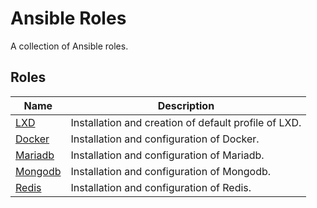 # Ansible Roles

A collection of Ansible roles.

## Roles

| Name                                                   | Description                                                        |
| -------------------------------------------------------| -------------------------------------------------------------------|
| [LXD](./LXD/README.md)                                 | Installation and creation of default profile of LXD.               |
| [Docker](./Docker/README.md)                           | Installation and configuration of Docker.                          |
| [Mariadb](./Mariadb/README.md)                         | Installation and configuration of Mariadb.                         |
| [Mongodb](./Mongodb/README.md)                         | Installation and configuration of Mongodb.                         |
| [Redis](./Redis/README.md)                             | Installation and configuration of Redis.                           |
